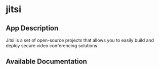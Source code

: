 # jitsi

## App Description

Jitsi is a set of open-source projects that allows you to easily build and deploy secure video conferencing solutions

## Available Documentation

